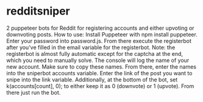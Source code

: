 # redditsniper
2 puppeteer bots for Reddit for registering accounts and either upvoting or downvoting posts.
How to use:
Install Puppeteer with npm install puppeteer. 
Enter your password into password.js.
From there execute the registerbot after you've filled in the email variable for the registerbot. Note: the registerbot is almost fully automatic except for the captcha at the end, which you need to manually solve. The console will log the name of your new account. Make sure to copy these names.
From there, enter the names into the sniperbot accounts variable. Enter the link of the post you want to snipe into the link variable. Additionally, at the bottom of the bot, set k(accounts[count], 0); to either keep it as 0 (downvote) or 1 (upvote).
From there just run the bot.
